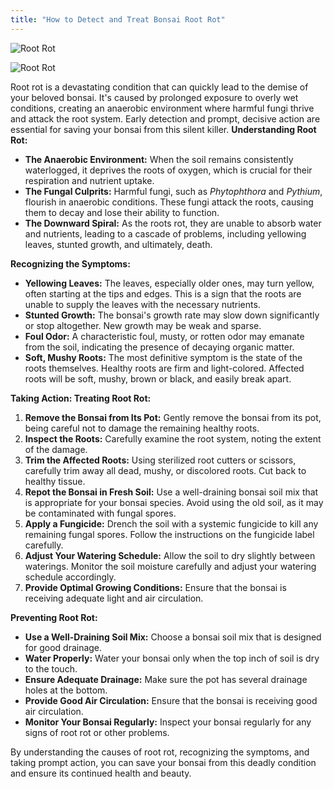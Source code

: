 ```yaml
---
title: "How to Detect and Treat Bonsai Root Rot"
---
```


![Root Rot](placeholder-root-rot.jpg)



![Root Rot](static/images/root-rot.jpg)

Root rot is a devastating condition that can quickly lead to the demise of your beloved bonsai. It's caused by prolonged exposure to overly wet conditions, creating an anaerobic environment where harmful fungi thrive and attack the root system. Early detection and prompt, decisive action are essential for saving your bonsai from this silent killer.
**Understanding Root Rot:**

*   **The Anaerobic Environment:** When the soil remains consistently waterlogged, it deprives the roots of oxygen, which is crucial for their respiration and nutrient uptake.
*   **The Fungal Culprits:** Harmful fungi, such as *Phytophthora* and *Pythium*, flourish in anaerobic conditions. These fungi attack the roots, causing them to decay and lose their ability to function.
*   **The Downward Spiral:** As the roots rot, they are unable to absorb water and nutrients, leading to a cascade of problems, including yellowing leaves, stunted growth, and ultimately, death.

**Recognizing the Symptoms:**

*   **Yellowing Leaves:** The leaves, especially older ones, may turn yellow, often starting at the tips and edges. This is a sign that the roots are unable to supply the leaves with the necessary nutrients.
*   **Stunted Growth:** The bonsai's growth rate may slow down significantly or stop altogether. New growth may be weak and sparse.
*   **Foul Odor:** A characteristic foul, musty, or rotten odor may emanate from the soil, indicating the presence of decaying organic matter.
*   **Soft, Mushy Roots:** The most definitive symptom is the state of the roots themselves. Healthy roots are firm and light-colored. Affected roots will be soft, mushy, brown or black, and easily break apart.

**Taking Action: Treating Root Rot:**

1.  **Remove the Bonsai from Its Pot:** Gently remove the bonsai from its pot, being careful not to damage the remaining healthy roots.
2.  **Inspect the Roots:** Carefully examine the root system, noting the extent of the damage.
3.  **Trim the Affected Roots:** Using sterilized root cutters or scissors, carefully trim away all dead, mushy, or discolored roots. Cut back to healthy tissue.
4.  **Repot the Bonsai in Fresh Soil:** Use a well-draining bonsai soil mix that is appropriate for your bonsai species. Avoid using the old soil, as it may be contaminated with fungal spores.
5.  **Apply a Fungicide:** Drench the soil with a systemic fungicide to kill any remaining fungal spores. Follow the instructions on the fungicide label carefully.
6.  **Adjust Your Watering Schedule:** Allow the soil to dry slightly between waterings. Monitor the soil moisture carefully and adjust your watering schedule accordingly.
7.  **Provide Optimal Growing Conditions:** Ensure that the bonsai is receiving adequate light and air circulation.

**Preventing Root Rot:**

*   **Use a Well-Draining Soil Mix:** Choose a bonsai soil mix that is designed for good drainage.
*   **Water Properly:** Water your bonsai only when the top inch of soil is dry to the touch.
*   **Ensure Adequate Drainage:** Make sure the pot has several drainage holes at the bottom.
*   **Provide Good Air Circulation:** Ensure that the bonsai is receiving good air circulation.
*   **Monitor Your Bonsai Regularly:** Inspect your bonsai regularly for any signs of root rot or other problems.

By understanding the causes of root rot, recognizing the symptoms, and taking prompt action, you can save your bonsai from this deadly condition and ensure its continued health and beauty.
